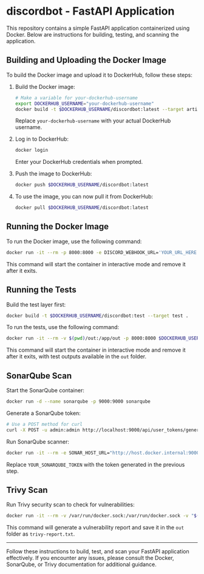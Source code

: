 
# discordbot - FastAPI Application

This repository contains a simple FastAPI application containerized using Docker. Below are instructions for building, testing, and scanning the application.

## Building and Uploading the Docker Image

To build the Docker image and upload it to DockerHub, follow these steps:

1. Build the Docker image:
   ```bash
   # Make a variable for your-dockerhub-username
   export DOCKERHUB_USERNAME="your-dockerhub-username"
   docker build -t $DOCKERHUB_USERNAME/discordbot:latest --target artifact .
   ```
   Replace `your-dockerhub-username` with your actual DockerHub username.

2. Log in to DockerHub:
   ```bash
   docker login
   ```
   Enter your DockerHub credentials when prompted.

3. Push the image to DockerHub:
   ```bash
   docker push $DOCKERHUB_USERNAME/discordbot:latest
   ```

4. To use the image, you can now pull it from DockerHub:
   ```bash
   docker pull $DOCKERHUB_USERNAME/discordbot:latest
   ```

## Running the Docker Image

To run the Docker image, use the following command:
```bash
docker run -it --rm -p 8000:8000 -e DISCORD_WEBHOOK_URL='YOUR_URL_HERE' $DOCKERHUB_USERNAME/discordbot:latest
```

This command will start the container in interactive mode and remove it after it exits.

## Running the Tests

Build the test layer first:
```bash
docker build -t $DOCKERHUB_USERNAME/discordbot:test --target test .
```

To run the tests, use the following command:
```bash
docker run -it --rm -v $(pwd)/out:/app/out -p 8000:8000 $DOCKERHUB_USERNAME/discordbot:test
```

This command will start the container in interactive mode and remove it after it exits, with test outputs available in the `out` folder.

## SonarQube Scan

Start the SonarQube container:
```bash
docker run -d --name sonarqube -p 9000:9000 sonarqube
```

Generate a SonarQube token:
```bash
# Use a POST method for curl
curl -X POST -u admin:admin http://localhost:9000/api/user_tokens/generate?name=sonarqube-scanner
```

Run SonarQube scanner:
```bash
docker run -it --rm -e SONAR_HOST_URL="http://host.docker.internal:9000" -e SONAR_TOKEN="YOUR_SONARQUBE_TOKEN" -v "$(pwd):/usr/src" sonarsource/sonar-scanner-cli
```
Replace `YOUR_SONARQUBE_TOKEN` with the token generated in the previous step.

## Trivy Scan

Run Trivy security scan to check for vulnerabilities:
```bash
docker run -it --rm -v /var/run/docker.sock:/var/run/docker.sock -v "$(pwd)/out:/out" aquasec/trivy image --format table --output /out/trivy-report.txt --scanners vuln $DOCKERHUB_USERNAME/discordbot:latest
```

This command will generate a vulnerability report and save it in the `out` folder as `trivy-report.txt`.

---

Follow these instructions to build, test, and scan your FastAPI application effectively. If you encounter any issues, please consult the Docker, SonarQube, or Trivy documentation for additional guidance.
